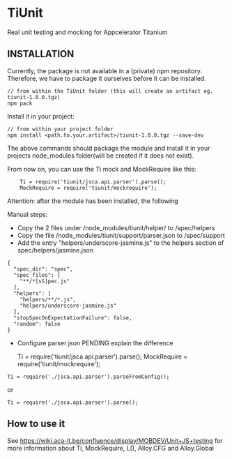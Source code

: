 # TiUnit
Real unit testing and mocking for Appcelerator Titanium

## INSTALLATION

Currently, the package is not available in a (private) npm repository. Therefore, we have to package it ourselves
before it can be installed.

```
// from within the TiUnit folder (this will create an artifact eg. tiunit-1.0.0.tgz)
npm pack
```

Install it in your project:
```
// from within your project folder
npm install <path.to.your.artifact>/tiunit-1.0.0.tgz --save-dev
```

The above commands should package the module and install it in your projects node_modules folder(will be created if it
does not exist).

From now on, you can use the Ti mock and MockRequire like this:

```
    Ti = require('tiunit/jsca.api.parser').parse();
    MockRequire = require('tiunit/mockrequire');
```

Attention: after the module has been installed, the following

Manual steps:

- Copy the 2 files under <project>/node_modules/tiunit/helper/ to <project>/spec/helpers
- Copy the file <project>/node_modules/tiunit/support/parser.json to <project>/spec/support
- Add the entry "helpers/underscore-jasmine.js" to the helpers section of spec/helpers/jasmine.json

```
{
  "spec_dir": "spec",
  "spec_files": [
    "**/*[sS]pec.js"
  ],
  "helpers": [
    "helpers/**/*.js",
    "helpers/underscore-jasmine.js"
  ],
  "stopSpecOnExpectationFailure": false,
  "random": false
}
```

- Configure parser json PENDING explain the difference


    Ti = require('tiunit/jsca.api.parser').parse();
    MockRequire = require('tiunit/mockrequire');


```
Ti = require('./jsca.api.parser').parseFromConfig();
```
or
```
Ti = require('./jsca.api.parser').parse();
```

## How to use it

See https://wiki.aca-it.be/confluence/display/MOBDEV/Unit+JS+testing for more information about Ti, MockRequire, L(), Alloy.CFG and Alloy.Global

